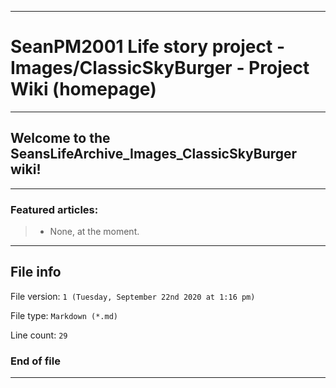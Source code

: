 
***

# SeanPM2001 Life story project - Images/ClassicSkyBurger - Project Wiki (homepage)

***

## Welcome to the SeansLifeArchive_Images_ClassicSkyBurger wiki!

***

### Featured articles:

> * None, at the moment.

***

## File info

File version: `1 (Tuesday, September 22nd 2020 at 1:16 pm)`

File type: `Markdown (*.md)`

Line count: `29`

### End of file

***
